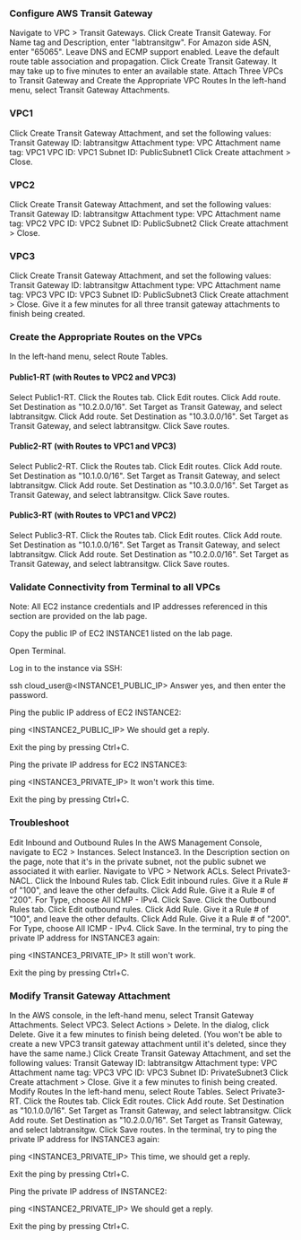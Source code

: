 ### Configure AWS Transit Gateway
Navigate to VPC > Transit Gateways.
Click Create Transit Gateway.
For Name tag and Description, enter "labtransitgw".
For Amazon side ASN, enter "65065".
Leave DNS and ECMP support enabled.
Leave the default route table association and propagation.
Click Create Transit Gateway. It may take up to five minutes to enter an available state.
Attach Three VPCs to Transit Gateway and Create the Appropriate VPC Routes
In the left-hand menu, select Transit Gateway Attachments.

### VPC1
Click Create Transit Gateway Attachment, and set the following values:
Transit Gateway ID: labtransitgw
Attachment type: VPC
Attachment name tag: VPC1
VPC ID: VPC1
Subnet ID: PublicSubnet1
Click Create attachment > Close.
### VPC2
Click Create Transit Gateway Attachment, and set the following values:
Transit Gateway ID: labtransitgw
Attachment type: VPC
Attachment name tag: VPC2
VPC ID: VPC2
Subnet ID: PublicSubnet2
Click Create attachment > Close.
### VPC3
Click Create Transit Gateway Attachment, and set the following values:
Transit Gateway ID: labtransitgw
Attachment type: VPC
Attachment name tag: VPC3
VPC ID: VPC3
Subnet ID: PublicSubnet3
Click Create attachment > Close.
Give it a few minutes for all three transit gateway attachments to finish being created.
### Create the Appropriate Routes on the VPCs
In the left-hand menu, select Route Tables.

#### Public1-RT (with Routes to VPC2 and VPC3)
Select Public1-RT.
Click the Routes tab.
Click Edit routes.
Click Add route.
Set Destination as "10.2.0.0/16".
Set Target as Transit Gateway, and select labtransitgw.
Click Add route.
Set Destination as "10.3.0.0/16".
Set Target as Transit Gateway, and select labtransitgw.
Click Save routes.
#### Public2-RT (with Routes to VPC1 and VPC3)
Select Public2-RT.
Click the Routes tab.
Click Edit routes.
Click Add route.
Set Destination as "10.1.0.0/16".
Set Target as Transit Gateway, and select labtransitgw.
Click Add route.
Set Destination as "10.3.0.0/16".
Set Target as Transit Gateway, and select labtransitgw.
Click Save routes.
#### Public3-RT (with Routes to VPC1 and VPC2)
Select Public3-RT.
Click the Routes tab.
Click Edit routes.
Click Add route.
Set Destination as "10.1.0.0/16".
Set Target as Transit Gateway, and select labtransitgw.
Click Add route.
Set Destination as "10.2.0.0/16".
Set Target as Transit Gateway, and select labtransitgw.
Click Save routes.
### Validate Connectivity from Terminal to all VPCs
Note: All EC2 instance credentials and IP addresses referenced in this section are provided on the lab page.

Copy the public IP of EC2 INSTANCE1 listed on the lab page.

Open Terminal.

Log in to the instance via SSH:

ssh cloud_user@<INSTANCE1_PUBLIC_IP>
Answer yes, and then enter the password.

Ping the public IP address of EC2 INSTANCE2:

ping <INSTANCE2_PUBLIC_IP>
We should get a reply.

Exit the ping by pressing Ctrl+C.

Ping the private IP address for EC2 INSTANCE3:

ping <INSTANCE3_PRIVATE_IP>
It won't work this time.

Exit the ping by pressing Ctrl+C.

### Troubleshoot
Edit Inbound and Outbound Rules
In the AWS Management Console, navigate to EC2 > Instances.
Select Instance3.
In the Description section on the page, note that it's in the private subnet, not the public subnet we associated it with earlier.
Navigate to VPC > Network ACLs.
Select Private3-NACL.
Click the Inbound Rules tab.
Click Edit inbound rules.
Give it a Rule # of "100", and leave the other defaults.
Click Add Rule.
Give it a Rule # of "200".
For Type, choose All ICMP - IPv4.
Click Save.
Click the Outbound Rules tab.
Click Edit outbound rules.
Click Add Rule.
Give it a Rule # of "100", and leave the other defaults.
Click Add Rule.
Give it a Rule # of "200".
For Type, choose All ICMP - IPv4.
Click Save.
In the terminal, try to ping the private IP address for INSTANCE3 again:

ping <INSTANCE3_PRIVATE_IP>
It still won't work.

Exit the ping by pressing Ctrl+C.

### Modify Transit Gateway Attachment
In the AWS console, in the left-hand menu, select Transit Gateway Attachments.
Select VPC3.
Select Actions > Delete.
In the dialog, click Delete.
Give it a few minutes to finish being deleted. (You won't be able to create a new VPC3 transit gateway attachment until it's deleted, since they have the same name.)
Click Create Transit Gateway Attachment, and set the following values:
Transit Gateway ID: labtransitgw
Attachment type: VPC
Attachment name tag: VPC3
VPC ID: VPC3
Subnet ID: PrivateSubnet3
Click Create attachment > Close.
Give it a few minutes to finish being created.
Modify Routes
In the left-hand menu, select Route Tables.
Select Private3-RT.
Click the Routes tab.
Click Edit routes.
Click Add route.
Set Destination as "10.1.0.0/16".
Set Target as Transit Gateway, and select labtransitgw.
Click Add route.
Set Destination as "10.2.0.0/16".
Set Target as Transit Gateway, and select labtransitgw.
Click Save routes.
In the terminal, try to ping the private IP address for INSTANCE3 again:

ping <INSTANCE3_PRIVATE_IP>
This time, we should get a reply.

Exit the ping by pressing Ctrl+C.

Ping the private IP address of INSTANCE2:

ping <INSTANCE2_PRIVATE_IP>
We should get a reply.

Exit the ping by pressing Ctrl+C.